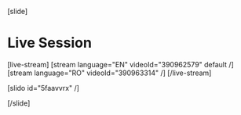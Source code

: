[slide]
# Live Session

[live-stream]
[stream language="EN" videoId="390962579" default /]
[stream language="RO" videoId="390963314"  /]
[/live-stream]

[slido id="5faavvrx" /]

[/slide]